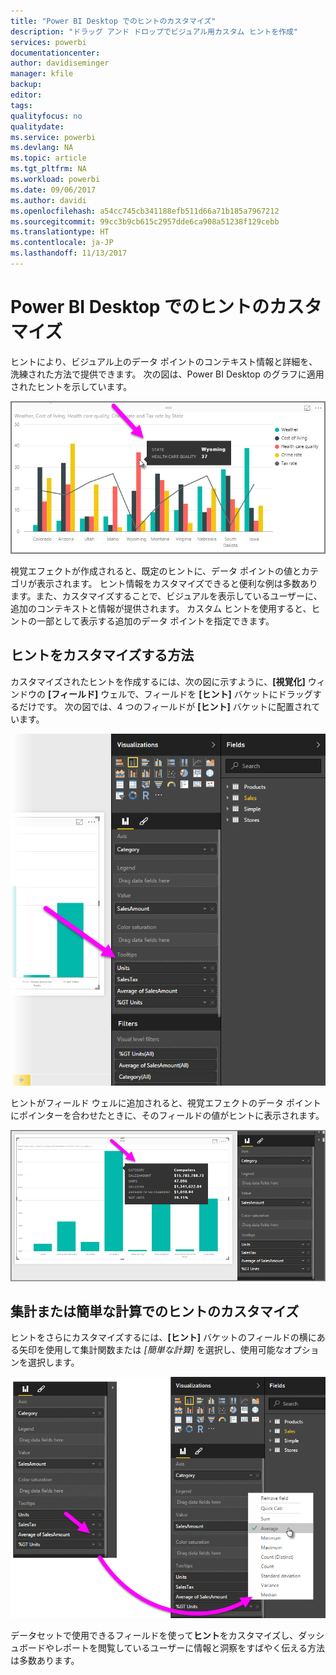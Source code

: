 ```yaml
---
title: "Power BI Desktop でのヒントのカスタマイズ"
description: "ドラッグ アンド ドロップでビジュアル用カスタム ヒントを作成"
services: powerbi
documentationcenter: 
author: davidiseminger
manager: kfile
backup: 
editor: 
tags: 
qualityfocus: no
qualitydate: 
ms.service: powerbi
ms.devlang: NA
ms.topic: article
ms.tgt_pltfrm: NA
ms.workload: powerbi
ms.date: 09/06/2017
ms.author: davidi
ms.openlocfilehash: a54cc745cb341188efb511d66a71b185a7967212
ms.sourcegitcommit: 99cc3b9cb615c2957dde6ca908a51238f129cebb
ms.translationtype: HT
ms.contentlocale: ja-JP
ms.lasthandoff: 11/13/2017
---
```

# <a name="customizing-tooltips-in-power-bi-desktop"></a>Power BI Desktop でのヒントのカスタマイズ
ヒントにより、ビジュアル上のデータ ポイントのコンテキスト情報と詳細を、洗練された方法で提供できます。 次の図は、Power BI Desktop のグラフに適用されたヒントを示しています。

![](media/desktop-custom-tooltips/custom-tooltips_1.png)

視覚エフェクトが作成されると、既定のヒントに、データ ポイントの値とカテゴリが表示されます。 ヒント情報をカスタマイズできると便利な例は多数あります。また、カスタマイズすることで、ビジュアルを表示しているユーザーに、追加のコンテキストと情報が提供されます。 カスタム ヒントを使用すると、ヒントの一部として表示する追加のデータ ポイントを指定できます。

## <a name="how-to-customize-tooltips"></a>ヒントをカスタマイズする方法
カスタマイズされたヒントを作成するには、次の図に示すように、**[視覚化]** ウィンドウの **[フィールド]** ウェルで、フィールドを **[ヒント]** バケットにドラッグするだけです。 次の図では、4 つのフィールドが **[ヒント]** バケットに配置されています。

![](media/desktop-custom-tooltips/custom-tooltips_2.png)

ヒントがフィールド ウェルに追加されると、視覚エフェクトのデータ ポイントにポインターを合わせたときに、そのフィールドの値がヒントに表示されます。

![](media/desktop-custom-tooltips/custom-tooltips_3.png)

## <a name="customizing-tooltips-with-aggregation-or-quick-calcs"></a>集計または簡単な計算でのヒントのカスタマイズ
ヒントをさらにカスタマイズするには、**[ヒント]** バケットのフィールドの横にある矢印を使用して集計関数または *[簡単な計算]* を選択し、使用可能なオプションを選択します。

![](media/desktop-custom-tooltips/custom-tooltips_4.png)

データセットで使用できるフィールドを使って**ヒント**をカスタマイズし、ダッシュボードやレポートを閲覧しているユーザーに情報と洞察をすばやく伝える方法は多数あります。

